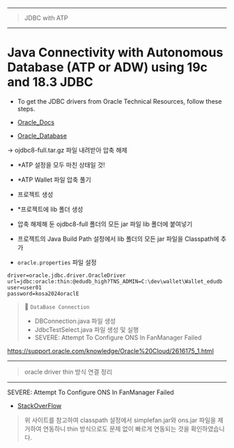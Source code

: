 
---
 > JDBC with ATP
--- 

# Java Connectivity with Autonomous Database (ATP or ADW) using 19c and 18.3 JDBC

* To get the JDBC drivers from Oracle Technical Resources, follow these steps.

* [Oracle_Docs](https://docs.oracle.com/en/cloud/paas/autonomous-database/atpdg/java-application.html#GUID-6B2610C1-120C-46F0-876C-E7D871CEC267)
* [Oracle_Database](https://www.oracle.com/database/technologies/appdev/jdbc-ucp-183-downloads.html)

-> ojdbc8-full.tar.gz 파일 내려받아 압축 해제

* *ATP 설정을 모두 마친 상태일 것!

* *ATP Wallet 파일 압축 풀기

* 프로젝트 생성

* *프로젝트에 lib 폴더 생성

* 압축 해제해 둔 ojdbc8-full 폴더의 모든 jar 파일 lib 폴더에 붙여넣기

* 프로젝트의 Java Build Path 설정에서 lib 폴더의 모든 jar 파일을 Classpath에 추가

* `oracle.properties` 파일 설정

```properties
driver=oracle.jdbc.driver.OracleDriver
url=jdbc:oracle:thin:@edudb_high?TNS_ADMIN=C:\dev\wallet\Wallet_edudb
user=user01
password=kosa2024oraclE
```

> 📌 `DataBase Connection`
> - DBConnection.java 파일 생성
> - JdbcTestSelect.java 파일 생성 및 실행
> - SEVERE: Attempt To Configure ONS In FanManager Failed   
 
https://support.oracle.com/knowledge/Oracle%20Cloud/2616175_1.html


---
> oracle driver thin 방식 연결 정리
---

  SEVERE: Attempt To Configure ONS In FanManager Failed

* [StackOverFlow](https://stackoverflow.com/questions/58873384/spring-boot-app-error-log-says-attempt-to-configure-ons-in-fanmanager-failed-wit)

>   위 사이트를 참고하여 classpath 설정에서 simplefan.jar와 ons.jar 파일을 제거하여 
  연동하니 thin 방식으로도 문제 없이 빠르게 연동되는 것을 확인하였습니다.



